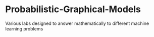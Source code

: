 # Probabilistic-Graphical-Models
Various labs designed to answer mathematically to different machine learning problems
